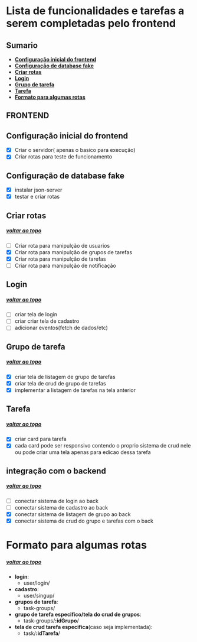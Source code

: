 
# Lista de funcionalidades e tarefas a serem completadas pelo frontend

## <a name="sumario"><a> Sumario

+ [**Configuração inicial do frontend**](#Configuraçaoinicialdofront)
+ [**Configuração de database fake**](#Configuraçãodedatabasefake)
+ [**Criar rotas**](#Criarrotas)
+ [**Login**](#Login)
+ [**Grupo de tarefa**](#Grupo)
+ [**Tarefa**](#Tarefa)
+ [**Formato para algumas rotas**](#FormatoRotas)


## FRONTEND

## <a name="Configuraçaoinicialdofront"><a> Configuração inicial do frontend
+ [x] Criar o servidor( apenas o basico para execução)
+ [x] Criar rotas para teste de funcionamento

## <a name="Configuraçãodedatabasefake"> Configuração de database fake
+ [x] instalar json-server
+ [x] testar e criar rotas

## <a name="Criarrotas"> Criar rotas
##### [voltar ao topo](#sumario)
- [ ] Criar rota para manipulção de usuarios
- [x] Criar rota para manipulção de grupos de tarefas
- [x] Criar rota para manipulção de tarefas
- [ ] Criar rota para manipulção de notificação

## <a name="Login"> Login
##### [voltar ao topo](#sumario)
- [ ] criar tela de login
- [ ] criar criar tela de cadastro
- [ ] adicionar eventos(fetch de dados/etc)

## <a name="Grupo"> Grupo de tarefa
##### [voltar ao topo](#sumario)
- [x] criar tela de listagem de grupo de tarefas
- [x] criar tela de crud de grupo de tarefas
- [x] implementar a listagem de tarefas na tela anterior

## <a name="Tarefa"> Tarefa
##### [voltar ao topo](#sumario)
- [x] criar card para tarefa
- [x] cada card pode ser responsivo contendo o proprio sistema
de crud nele ou pode criar uma tela apenas para edicao dessa tarefa

## <a name="integraçãoBackend"> integração com o backend
##### [voltar ao topo](#sumario)
- [ ] conectar sistema de login ao back
- [ ] conectar sistema de cadastro ao back
- [x] conectar sistema de listagem de grupo ao back
- [x] conectar sistema de crud do grupo e tarefas com o back

# <a name="formatoRotas"> Formato para algumas rotas
##### [voltar ao topo](#sumario)

+ **login**:
  - user/login/
+ **cadastro**:
  - user/singup/
+ **grupos de tarefa**:
  - task-groups/
+ **grupo de tarefa especifico/tela do crud de grupos**:
  - task-groups/**:idGrupo**/
+ **tela de crud tarefa especifica**(caso seja implementada):
  - task/**:idTarefa**/


